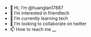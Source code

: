 - 👋 Hi, I’m @huanglan17887
- 👀 I’m interested in friendtech
- 🌱 I’m currently learning tech
- 💞️ I’m looking to collaborate on twitter
- 📫 How to reach me [...](https://twitter.com/Milerbtc)

<!---
huanglan17887/huanglan17887 is a ✨ special ✨ repository because its `README.md` (this file) appears on your GitHub profile.
You can click the Preview link to take a look at your changes.
--->
